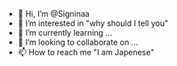 - 👋 Hi, I’m @Signinaa
- 👀 I’m interested in "why should I tell you"
- 🌱 I’m currently learning ...
- 💞️ I’m looking to collaborate on ...
- 📫 How to reach me "I am Japenese"

<!---
Signinaa/Signinaa is a ✨ special ✨ repository because its `README.md` (this file) appears on your GitHub profile.
You can click the Preview link to take a look at your changes.
--->
